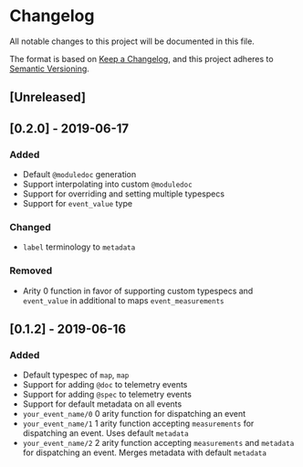 # Changelog

All notable changes to this project will be documented in this file.

The format is based on [Keep a Changelog](https://keepachangelog.com/en/1.0.0/),
and this project adheres to [Semantic Versioning](https://semver.org/spec/v2.0.0.html).

## [Unreleased]

## [0.2.0] - 2019-06-17

### Added

- Default `@moduledoc` generation
- Support interpolating into custom `@moduledoc`
- Support for overriding and setting multiple typespecs
- Support for `event_value` type

### Changed

- `label` terminology to `metadata`

### Removed

- Arity 0 function in favor of supporting custom typespecs and `event_value` in additional to maps `event_measurements`

## [0.1.2] - 2019-06-16

### Added

- Default typespec of `map`, `map`
- Support for adding `@doc` to telemetry events
- Support for adding `@spec` to telemetry events
- Support for default metadata on all events
- `your_event_name/0` 0 arity function for dispatching an event
- `your_event_name/1` 1 arity function accepting `measurements` for dispatching an event. Uses default `metadata`
- `your_event_name/2` 2 arity function accepting `measurements` and `metadata` for dispatching an event. Merges metadata with default `metadata`
